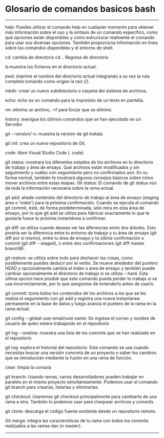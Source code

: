 # Glosario de comandos basicos bash
------------------------------------------------------------------------------------------------------------------------------------------------
help: Puedes utilizar el comando help en cualquier momento para obtener más información sobre el uso y la sintaxis de un comando especifico, como qué opciones están disponibles y cómo estructurar realmente el comando para usar sus diversas opciones. También proporciona información en línea sobre los comandos disponibles y el entorno de shell.

cd: cambia de directorio 
cd .. Regresa de directorio 

ls:muestra los ficheros en el directorio actual.

pwd: imprime el nombre del directorio actual integrando a su vez la ruta completa tomando como origen la raíz (/).

mkdir: crear un nuevo subdirectorio o carpeta del sistema de archivos.

echo: echo es un comando para la impresión de un texto en pantalla.

rm: elimina un archivo, -rf para forzar que se elimine.

history: averigua los últimos comandos que se han ejecutado en un Servidor.

git --version/-v: muestra la version de git instala.

git init: crea un nuevo repositorio de Git.

code: Abre Visual Studio Code (. code)

git status: mostrará los diferentes estados de los archivos en tu directorio de trabajo y área de ensayo. Qué archivos están modificados y sin seguimiento y cuáles con seguimiento pero no confirmados aún. En su forma normal, también te mostrará algunos consejos básicos sobre cómo mover archivos entre estas etapas.
Git status: El comando de git status nos da toda la información necesaria sobre la rama actual.


git add: añade contenido del directorio de trabajo al área de ensayo (staging area o 'index') para la próxima confirmación. Cuando se ejecuta el comando git commit, éste, de forma predeterminada, sólo mira en esta área de ensayo, por lo que git add se utiliza para fabricar exactamente lo que te gustaría fuese tu próxima instantánea a confirmar.


git diff: se utiliza cuando deseas ver las diferencias entre dos árboles. Esto prodría ser la diferencia entre tu entorno de trabajo y tu área de ensayo (git diff por sí mismo), entre tu área de ensayo y tu última confirmación o commit (git diff --staged), o entre dos confirmaciones (git diff master branchB).


git restore: se utiliza sobre todo para deshacer las cosas, como posiblemente puedes deducir por el verbo. Se mueve alrededor del puntero HEAD y opcionalmente cambia el index o área de ensayo y también puede cambiar opcionalmente el directorio de trabajo si se utiliza --hard. Esta última opción hace posible que este comando pueda perder tu trabajo si se usa incorrectamente, por lo que asegúrese de entenderlo antes de usarlo.

git commit: toma todos los contenidos de los archivos a los que se les realiza el seguimiento con git add y registra una nueva instantánea permanente en la base de datos y luego avanza el puntero de la rama en la rama actual.

git config --global user.email/user.name: Se ingresa  el correo y nombre de usuario de quien estara trabajando en el repositorio

git log --oneline: muestra una lista de los commits que se han realizado en el repositorio

git log: explora el historial del repositorio. Este comando se usa cuando necesitas buscar una versión concreta de un proyecto o saber los cambios que se introducirán mediante la fusión en una rama de función.

clear: limpia la consola 

git branch:  Usando ramas, varios desarrolladores pueden trabajar en paralelo en el mismo proyecto simultáneamente. Podemos usar el comando git branch para crearlas, listarlas y eliminarlas.

git checkout: Usaremos git checkout principalmente para cambiarte de una rama a otra. También lo podemos usar para chequear archivos y commits. 

git clone: descarga el código fuente existente desde un repositorio remoto.

Git merge: integra las características de tu rama con todos los commits realizados a las ramas dev (o master).



------------------------------------------------------------------------------------------------------------------------------------------------
